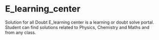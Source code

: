 # E_learning_center
Solution for all Doubt
E_learning center is a learning or doubt solve portal. Student can find solutions related to Physics, Chemistry and Maths and from any class. 

